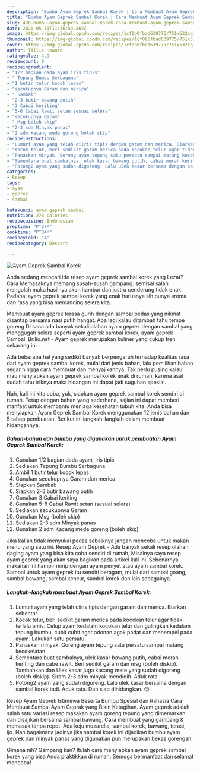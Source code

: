 ```yaml
---
description: "Bumbu Ayam Geprek Sambal Korek | Cara Membuat Ayam Geprek Sambal Korek Yang Enak Banget"
title: "Bumbu Ayam Geprek Sambal Korek | Cara Membuat Ayam Geprek Sambal Korek Yang Enak Banget"
slug: 430-bumbu-ayam-geprek-sambal-korek-cara-membuat-ayam-geprek-sambal-korek-yang-enak-banget
date: 2020-05-11T11:36:54.862Z
image: https://img-global.cpcdn.com/recipes/1cf0b0fbad639775/751x532cq70/ayam-geprek-sambal-korek-foto-resep-utama.jpg
thumbnail: https://img-global.cpcdn.com/recipes/1cf0b0fbad639775/751x532cq70/ayam-geprek-sambal-korek-foto-resep-utama.jpg
cover: https://img-global.cpcdn.com/recipes/1cf0b0fbad639775/751x532cq70/ayam-geprek-sambal-korek-foto-resep-utama.jpg
author: Tillie Howard
ratingvalue: 4.9
reviewcount: 9
recipeingredient:
- "1/2 bagian dada ayam iris tipis"
- " Tepung Bumbu Serbaguna"
- "1 butir telur kocok lepas"
- "secukupnya Garam dan merica"
- " Sambal"
- "2-3 butir bawang putih"
- "3 Cabai keriting"
- "5-6 Cabai Rawit setan sesuai selera"
- "secukupnya Garam"
- " Msg boleh skip"
- "2-3 sdm Minyak panas"
- "2 sdm Kacang mede goreng boleh skip"
recipeinstructions:
- "Lumuri ayam yang telah diiris tipis dengan garam dan merica. Biarkan sebentar."
- "Kocok telur, beri sedikit garam merica pada kocokan telur agar tidak terlalu amis. Celup ayam kedalam kocokan telur dan gulingkan kedalam tepung bumbu, cubit cubit agar adonan agak padat dan menempel pada ayam. Lakukan satu persatu."
- "Panaskan minyak. Goreng ayam tepung satu persatu sampai matang kecokelatan."
- "Sementara buat sambalnya, ulek kasar bawang putih, cabai merah keriting dan cabe rawit. Beri sedikit garam dan msg (boleh diskip). Tambahkan dan Ulek kasar juga kacang mete yang sudah digoreng (boleh diskip). Siram 2-3 sdm minyak mendidih. Aduk rata."
- "Potong2 ayam yang sudah digoreng. Lalu ulek kasar bersama dengan sambal korek tadi. Aduk rata. Dan siap dihidangkan. 😊"
categories:
- Resep
tags:
- ayam
- geprek
- sambal

katakunci: ayam geprek sambal 
nutrition: 278 calories
recipecuisine: Indonesian
preptime: "PT27M"
cooktime: "PT34M"
recipeyield: "4"
recipecategory: Dessert

---
```



![Ayam Geprek Sambal Korek](https://img-global.cpcdn.com/recipes/1cf0b0fbad639775/751x532cq70/ayam-geprek-sambal-korek-foto-resep-utama.jpg)

Anda sedang mencari ide resep ayam geprek sambal korek yang Lezat? Cara Memasaknya memang susah-susah gampang. semisal salah mengolah maka hasilnya akan hambar dan justru cenderung tidak enak. Padahal ayam geprek sambal korek yang enak harusnya sih punya aroma dan rasa yang bisa memancing selera kita.

Membuat ayam geprek terasa gurih dengan sambal pedas yang nikmat disantap bersama nasi putih hangat. Apa lagi kalau ditambah tahu tempe goreng Di sana ada banyak sekali olahan ayam geprek dengan sambal yang menggugah selera seperti ayam geprek sambal korek, ayam geprek Sambal. Brilio.net - Ayam geprek merupakan kuliner yang cukup tren sekarang ini.

Ada beberapa hal yang sedikit banyak berpengaruh terhadap kualitas rasa dari ayam geprek sambal korek, mulai dari jenis bahan, lalu pemilihan bahan segar hingga cara membuat dan menyajikannya. Tak perlu pusing kalau mau menyiapkan ayam geprek sambal korek enak di rumah, karena asal sudah tahu triknya maka hidangan ini dapat jadi suguhan spesial.


Nah, kali ini kita coba, yuk, siapkan ayam geprek sambal korek sendiri di rumah. Tetap dengan bahan yang sederhana, sajian ini dapat memberi manfaat untuk membantu menjaga kesehatan tubuh kita. Anda bisa menyiapkan Ayam Geprek Sambal Korek menggunakan 12 jenis bahan dan 5 tahap pembuatan. Berikut ini langkah-langkah dalam membuat hidangannya.

<!--inarticleads1-->

##### Bahan-bahan dan bumbu yang digunakan untuk pembuatan Ayam Geprek Sambal Korek:

1. Gunakan 1/2 bagian dada ayam, iris tipis
1. Sediakan  Tepung Bumbu Serbaguna
1. Ambil 1 butir telur kocok lepas
1. Gunakan secukupnya Garam dan merica
1. Siapkan  Sambal:
1. Siapkan 2-3 butir bawang putih
1. Gunakan 3 Cabai keriting
1. Gunakan 5-6 Cabai Rawit setan (sesuai selera)
1. Sediakan secukupnya Garam
1. Gunakan  Msg (boleh skip)
1. Sediakan 2-3 sdm Minyak panas
1. Gunakan 2 sdm Kacang mede goreng (boleh skip)


Jika kalian tidak menyukai pedas sebaiknya jangan mencoba untuk makan menu yang satu ini. Resep Ayam Geprek - Ada banyak sekali resep olahan daging ayam yang bisa kita coba sendiri di rumah, Misalnya saya resep ayam geprek yang akan saya bagikan pada artikel kali ini. Sebenarnya makanan ini hampir mirip dengan ayam penyet atau ayam sambal korek. Sambal untuk ayam geprek itu sendiri beragam, mulai dari sambal goang, sambal bawang, sambal kencur, sambal korek dan lain sebagainya. 

<!--inarticleads2-->

##### Langkah-langkah membuat Ayam Geprek Sambal Korek:

1. Lumuri ayam yang telah diiris tipis dengan garam dan merica. Biarkan sebentar.
1. Kocok telur, beri sedikit garam merica pada kocokan telur agar tidak terlalu amis. Celup ayam kedalam kocokan telur dan gulingkan kedalam tepung bumbu, cubit cubit agar adonan agak padat dan menempel pada ayam. Lakukan satu persatu.
1. Panaskan minyak. Goreng ayam tepung satu persatu sampai matang kecokelatan.
1. Sementara buat sambalnya, ulek kasar bawang putih, cabai merah keriting dan cabe rawit. Beri sedikit garam dan msg (boleh diskip). Tambahkan dan Ulek kasar juga kacang mete yang sudah digoreng (boleh diskip). Siram 2-3 sdm minyak mendidih. Aduk rata.
1. Potong2 ayam yang sudah digoreng. Lalu ulek kasar bersama dengan sambal korek tadi. Aduk rata. Dan siap dihidangkan. 😊


Resep Ayam Geprek Istimewa Beserta Bumbu Spesial dan Rahasia Cara Membuat Sambal Ayam Geprak yang Bikin Ketagihan. Ayam geprek adalah salah satu variasi resep masakan ayam goreng tepung yang dimemarkan dan disajikan bersama sambal bawang. Cara membuat yang gampang &amp; memasak tanpa repot. Ada keju mozarella, sambal korek, bawang, terasi, ijo. Nah bagaimana jadinya jika sambal korek ini dijadikan bumbu ayam geprek dan minyak panas yang digunakan pun merupakan bekas gorengan. 

Gimana nih? Gampang kan? Itulah cara menyiapkan ayam geprek sambal korek yang bisa Anda praktikkan di rumah. Semoga bermanfaat dan selamat mencoba!
